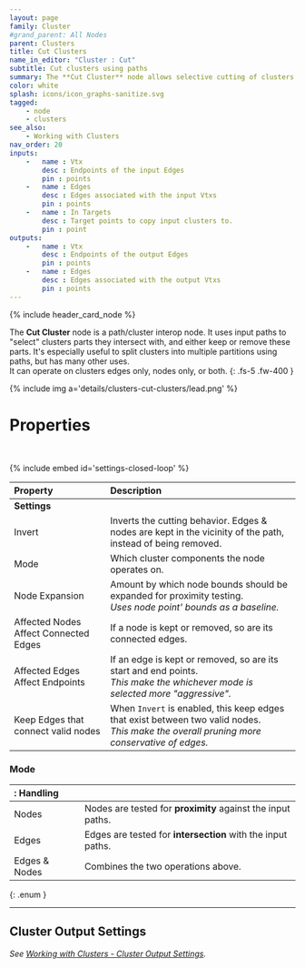 ```yaml
---
layout: page
family: Cluster
#grand_parent: All Nodes
parent: Clusters
title: Cut Clusters
name_in_editor: "Cluster : Cut"
subtitle: Cut clusters using paths
summary: The **Cut Cluster** node allows selective cutting of clusters by intersecting paths, with options to retain or remove affected edges and nodes, and includes adjustable behaviors for node and edge proximity, making it versatile for dividing clusters into distinct parts.
color: white
splash: icons/icon_graphs-sanitize.svg
tagged:
    - node
    - clusters
see_also:
    - Working with Clusters
nav_order: 20
inputs:
    -   name : Vtx
        desc : Endpoints of the input Edges
        pin : points
    -   name : Edges
        desc : Edges associated with the input Vtxs
        pin : points
    -   name : In Targets
        desc : Target points to copy input clusters to.
        pin : point
outputs:
    -   name : Vtx
        desc : Endpoints of the output Edges
        pin : points
    -   name : Edges
        desc : Edges associated with the output Vtxs
        pin : points
---
```


{% include header_card_node %}

The **Cut Cluster** node is a path/cluster interop node. It uses input paths to "select" clusters parts they intersect with, and either keep or remove these parts. It's especially useful to split clusters into multiple partitions using paths, but has many other uses.  
It can operate on clusters edges only, nodes only, or both.
{: .fs-5 .fw-400 } 

{% include img a='details/clusters-cut-clusters/lead.png' %}

# Properties
<br>

{% include embed id='settings-closed-loop' %}

| Property       | Description          |
|:-------------|:------------------|
| **Settings**  | |
| Invert          | Inverts the cutting behavior. Edges & nodes are kept in the vicinity of the path, instead of being removed. |
| Mode          | Which cluster components the node operates on. |
| Node Expansion          | Amount by which node bounds should be expanded for proximity testing.<br>*Uses node point' bounds as a baseline.* |
| Affected Nodes Affect Connected Edges          | If a node is kept or removed, so are its connected edges. 
| Affected Edges Affect Endpoints          | If an edge is kept or removed, so are its start and end points.<br>*This make the whichever mode is selected more "aggressive".* |
| Keep Edges that connect valid nodes          | When `Invert` is enabled, this keep edges that exist between two valid nodes.<br>*This make the overall pruning more conservative of edges.* |

### Mode

|: Handling     ||
|:-------------|:------------------|
| <span class="ebit">Nodes</span>           | Nodes are tested for **proximity** against the input paths. |
| <span class="ebit">Edges</span>           | Edges are tested for **intersection** with the input paths. |
| <span class="ebit">Edges & Nodes</span>           | Combines the two operations above. |
{: .enum }


---
## Cluster Output Settings
*See [Working with Clusters - Cluster Output Settings](/PCGExtendedToolkit/doc-general/working-with-clusters.html#cluster-output-settings).*

